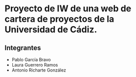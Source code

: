 # Proyecto de IW de una web de cartera de proyectos de la Universidad de Cádiz.

## Integrantes

- Pablo García Bravo
- Laura Guerrero Ramos
- Antonio Richarte González